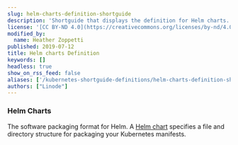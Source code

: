 ```yaml
---
slug: helm-charts-definition-shortguide
description: 'Shortguide that displays the definition for Helm charts.'
license: '[CC BY-ND 4.0](https://creativecommons.org/licenses/by-nd/4.0)'
modified_by:
  name: Heather Zoppetti
published: 2019-07-12
title: Helm charts Definition
keywords: []
headless: true
show_on_rss_feed: false
aliases: ['/kubernetes-shortguide-definitions/helm-charts-definition-shortguide/']
authors: ["Linode"]
---
```


### Helm Charts

The software packaging format for Helm. A [Helm chart](https://helm.sh/docs/topics/charts/) specifies a file and directory structure for packaging your Kubernetes manifests.
